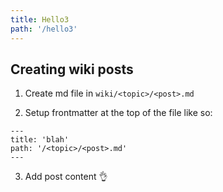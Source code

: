```yaml
---
title: Hello3
path: '/hello3'
---
```


## Creating wiki posts

1. Create md file in `wiki/<topic>/<post>.md`

2. Setup frontmatter at the top of the file like so:

```
---
title: 'blah'
path: '/<topic>/<post>.md'
---
```

3. Add post content 👌
